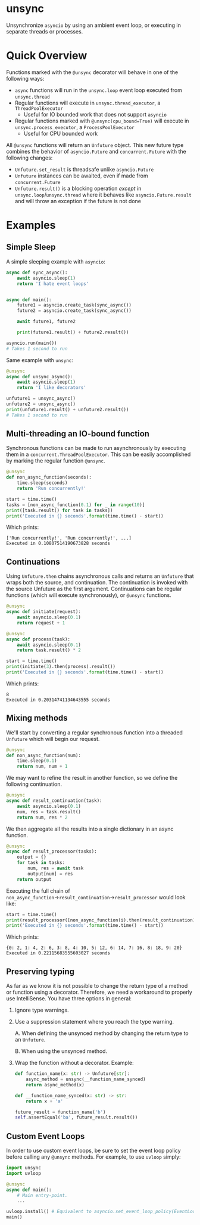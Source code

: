 # unsync
Unsynchronize `asyncio` by using an ambient event loop, or executing in separate threads or processes.

# Quick Overview

Functions marked with the `@unsync` decorator will behave in one of the following ways:
* `async` functions will run in the `unsync.loop` event loop executed from `unsync.thread`
* Regular functions will execute in `unsync.thread_executor`, a `ThreadPoolExecutor`
  * Useful for IO bounded work that does not support `asyncio`
* Regular functions marked with `@unsync(cpu_bound=True)` will execute in `unsync.process_executor`, a `ProcessPoolExecutor`
  * Useful for CPU bounded work

All `@unsync` functions will return an `Unfuture` object.
This new future type combines the behavior of `asyncio.Future` and `concurrent.Future` with the following changes:
* `Unfuture.set_result` is threadsafe unlike `asyncio.Future`
* `Unfuture` instances can be awaited, even if made from `concurrent.Future`
* `Unfuture.result()` is a blocking operation *except* in `unsync.loop`/`unsync.thread` where
    it behaves like `asyncio.Future.result` and will throw an exception if the future is not done

# Examples
## Simple Sleep
A simple sleeping example with `asyncio`:
```python
async def sync_async():
    await asyncio.sleep(1)
    return 'I hate event loops'


async def main():
    future1 = asyncio.create_task(sync_async())
    future2 = asyncio.create_task(sync_async())

    await future1, future2

    print(future1.result() + future2.result())

asyncio.run(main())
# Takes 1 second to run
```

Same example with `unsync`:
```python
@unsync
async def unsync_async():
    await asyncio.sleep(1)
    return 'I like decorators'

unfuture1 = unsync_async()
unfuture2 = unsync_async()
print(unfuture1.result() + unfuture2.result())
# Takes 1 second to run
```

## Multi-threading an IO-bound function
Synchronous functions can be made to run asynchronously by executing them in a `concurrent.ThreadPoolExecutor`.
This can be easily accomplished by marking the regular function `@unsync`.
```python
@unsync
def non_async_function(seconds):
    time.sleep(seconds)
    return 'Run concurrently!'

start = time.time()
tasks = [non_async_function(0.1) for _ in range(10)]
print([task.result() for task in tasks])
print('Executed in {} seconds'.format(time.time() - start))
```
Which prints:

    ['Run concurrently!', 'Run concurrently!', ...]
    Executed in 0.10807514190673828 seconds

## Continuations
Using `Unfuture.then` chains asynchronous calls and returns an `Unfuture` that wraps both the source, and continuation.
The continuation is invoked with the source Unfuture as the first argument.
Continuations can be regular functions (which will execute synchronously), or `@unsync` functions.
```python
@unsync
async def initiate(request):
    await asyncio.sleep(0.1)
    return request + 1

@unsync
async def process(task):
    await asyncio.sleep(0.1)
    return task.result() * 2

start = time.time()
print(initiate(3).then(process).result())
print('Executed in {} seconds'.format(time.time() - start))
```
Which prints:

    8
    Executed in 0.20314741134643555 seconds

## Mixing methods

We'll start by converting a regular synchronous function into a threaded `Unfuture` which will begin our request.
```python
@unsync
def non_async_function(num):
    time.sleep(0.1)
    return num, num + 1
```
We may want to refine the result in another function, so we define the following continuation.
```python
@unsync
async def result_continuation(task):
    await asyncio.sleep(0.1)
    num, res = task.result()
    return num, res * 2
```
We then aggregate all the results into a single dictionary in an async function.
```python
@unsync
async def result_processor(tasks):
    output = {}
    for task in tasks:
        num, res = await task
        output[num] = res
    return output
```
Executing the full chain of `non_async_function`&rightarrow;`result_continuation`&rightarrow;`result_processor` would look like:
```python
start = time.time()
print(result_processor([non_async_function(i).then(result_continuation) for i in range(10)]).result())
print('Executed in {} seconds'.format(time.time() - start))
```

Which prints:

    {0: 2, 1: 4, 2: 6, 3: 8, 4: 10, 5: 12, 6: 14, 7: 16, 8: 18, 9: 20}
    Executed in 0.22115683555603027 seconds

## Preserving typing
As far as we know it is not possible to change the return type of a method or function using a decorator.
Therefore, we need a workaround to properly use IntelliSense. You have three options in general:

1. Ignore type warnings.
2. Use a suppression statement where you reach the type warning.

    A. When defining the unsynced method by changing the return type to an `Unfuture`.
    
    B. When using the unsynced method.
    
3. Wrap the function without a decorator. Example:
    ```python 
    def function_name(x: str) -> Unfuture[str]:
        async_method = unsync(__function_name_synced)
        return async_method(x)

    def __function_name_synced(x: str) -> str:
        return x + 'a'

    future_result = function_name('b')
    self.assertEqual('ba', future_result.result())
   ```

## Custom Event Loops
In order to use custom event loops, be sure to set the event loop policy before calling any `@unsync` methods.
For example, to use `uvloop` simply:

```python
import unsync
import uvloop

@unsync
async def main():
    # Main entry-point.
    ...

uvloop.install() # Equivalent to asyncio.set_event_loop_policy(EventLoopPolicy())
main()
```